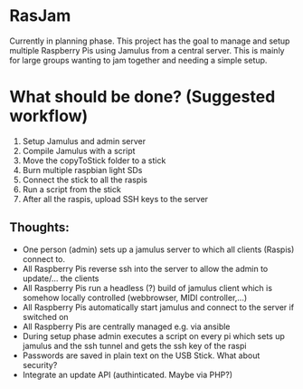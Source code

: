 # RasJam
Currently in planning phase.
This project has the goal to manage and setup multiple Raspberry Pis using Jamulus from a central server.
This is mainly for large groups wanting to jam together and needing a simple setup.
# What should be done? (Suggested workflow)
1. Setup Jamulus and admin server
2. Compile Jamulus with a script
3. Move the copyToStick folder to a stick
4. Burn multiple raspbian light SDs
5. Connect the stick to all the raspis
6. Run a script from the stick
7. After all the raspis, upload SSH keys to the server

## Thoughts:

* One person (admin) sets up a jamulus server to which all clients (Raspis) connect to.
* All Raspberry Pis reverse ssh into the server to allow the admin to update/... the clients
* All Raspberry Pis run a headless (?) build of jamulus client which is somehow locally controlled (webbrowser, MIDI controller,...)
* All Raspberry Pis automatically start jamulus and connect to the server if switched on
* All Raspberry Pis are centrally managed e.g. via ansible
* During setup phase admin executes a script on every pi which sets up jamulus and the ssh tunnel and gets the ssh key of the raspi
* Passwords are saved in plain text on the USB Stick. What about security?
* Integrate an update API (authinticated. Maybe via PHP?)
